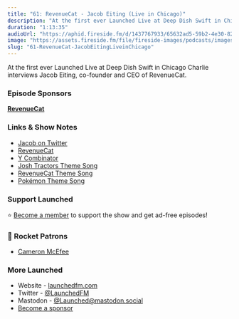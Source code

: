 ```yaml
---
title: "61: RevenueCat - Jacob Eiting (Live in Chicago)"
description: "At the first ever Launched Live at Deep Dish Swift in Chicago Charlie interviews Jacob Eiting, co-founder and CEO of RevenueCat."
duration: "1:13:35"
audioUrl: "https://aphid.fireside.fm/d/1437767933/65632ad5-59b2-4e30-82d1-13845dce07dd/4a784dac-7a68-4eef-9316-bf4f441ab6c1.mp3"
image: "https://assets.fireside.fm/file/fireside-images/podcasts/images/6/65632ad5-59b2-4e30-82d1-13845dce07dd/episodes/4/4a784dac-7a68-4eef-9316-bf4f441ab6c1/cover.jpg"
slug: "61-RevenueCat-JacobEitingLiveinChicago"
---
```


<p>At the first ever Launched Live at Deep Dish Swift in Chicago Charlie interviews Jacob Eiting, co-founder and CEO of RevenueCat.</p>

<h3>Episode Sponsors</h3>

<p><strong><a href="https://www.revenuecat.com/" rel="nofollow">RevenueCat</a></strong></p>

<h3>Links &amp; Show Notes</h3>

<ul>
<li><a href="https://twitter.com/jeiting" rel="nofollow">Jacob on Twitter</a></li>
<li><a href="https://www.revenuecat.com/" rel="nofollow">RevenueCat</a></li>
<li><a href="https://www.ycombinator.com/" rel="nofollow">Y Combinator</a></li>
<li><a href="https://www.youtube.com/watch?v=BSN1M0Xin1M" rel="nofollow">Josh Tractors Theme Song</a></li>
<li><a href="https://www.youtube.com/watch?v=5rabIf__Ma8" rel="nofollow">RevenueCat Theme Song</a></li>
<li><a href="https://www.youtube.com/watch?v=JuYeHPFR3f0" rel="nofollow">Pokémon Theme Song</a></li>
</ul>

<h3>Support Launched</h3>

<p>⭐️ <a href="http://membership.launchedfm.com/" rel="nofollow">Become a member</a> to support the show and get ad-free episodes!</p>

<h3>🚀 Rocket Patrons</h3>

<ul>
<li><a href="https://mastodon.social/@cameronmcefee" rel="nofollow">Cameron McEfee</a></li>
</ul>

<h3>More Launched</h3>

<ul>
<li>Website - <a href="https://launchedfm.com" rel="nofollow">launchedfm.com</a></li>
<li>Twitter - <a href="https://twitter.com/launchedfm" rel="nofollow">@LaunchedFM</a></li>
<li>Mastodon - <a href="https://mastodon.social/@Launched" rel="nofollow">@Launched@mastodon.social</a></li>
<li><a href="https://launchedfm.com/sponsors" rel="nofollow">Become a sponsor</a></li>
</ul>
